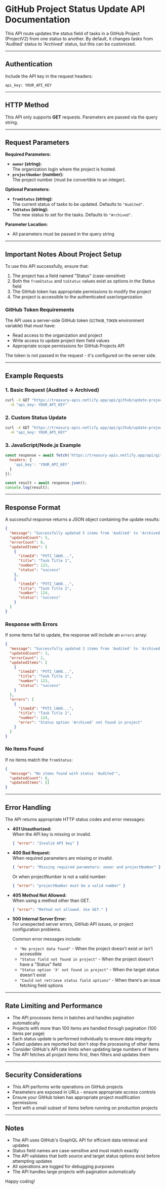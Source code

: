 # GitHub Project Status Update API Documentation

This API route updates the status field of tasks in a GitHub Project (ProjectV2) from one status to another. By default, it changes tasks from 'Audited' status to 'Archived' status, but this can be customized.

---

## Authentication

Include the API key in the request headers:

```http
api_key: YOUR_API_KEY
```

---

## HTTP Method

This API only supports **GET** requests. Parameters are passed via the query string.

---

## Request Parameters

**Required Parameters:**
- **`owner` (string):**  
  The organization login where the project is hosted.
- **`projectNumber` (number):**  
  The project number (must be convertible to an integer).

**Optional Parameters:**
- **`fromStatus` (string):**  
  The current status of tasks to be updated. Defaults to `"Audited"`.
- **`toStatus` (string):**  
  The new status to set for the tasks. Defaults to `"Archived"`.

**Parameter Location:**
- All parameters must be passed in the query string

---

## Important Notes About Project Setup

To use this API successfully, ensure that:

1. The project has a field named "Status" (case-sensitive)
2. Both the `fromStatus` and `toStatus` values exist as options in the Status field
3. The GitHub token has appropriate permissions to modify the project
4. The project is accessible to the authenticated user/organization

### GitHub Token Requirements

The API uses a server-side GitHub token (`GITHUB_TOKEN` environment variable) that must have:
- Read access to the organization and project
- Write access to update project item field values
- Appropriate scope permissions for GitHub Projects API

The token is not passed in the request - it's configured on the server side.

---

## Example Requests

### 1. Basic Request (Audited → Archived)
```bash
curl -X GET "https://treasury-apis.netlify.app/api/github/update-project-status?owner=ORG_NAME&projectNumber=1" \
  -H "api_key: YOUR_API_KEY"
```

### 2. Custom Status Update
```bash
curl -X GET "https://treasury-apis.netlify.app/api/github/update-project-status?owner=ORG_NAME&projectNumber=1&fromStatus=In%20Progress&toStatus=Completed" \
  -H "api_key: YOUR_API_KEY"
```

### 3. JavaScript/Node.js Example
```javascript
const response = await fetch('https://treasury-apis.netlify.app/api/github/update-project-status?owner=ORG_NAME&projectNumber=1&fromStatus=Audited&toStatus=Archived', {
  headers: {
    'api_key': 'YOUR_API_KEY'
  }
});

const result = await response.json();
console.log(result);
```

---

## Response Format

A successful response returns a JSON object containing the update results:

```json
{
  "message": "Successfully updated 5 items from 'Audited' to 'Archived'",
  "updatedCount": 5,
  "errorCount": 0,
  "updatedItems": [
    {
      "itemId": "PVTI_lAHO...",
      "title": "Task Title 1",
      "number": 123,
      "status": "success"
    },
    {
      "itemId": "PVTI_lAHO...",
      "title": "Task Title 2", 
      "number": 124,
      "status": "success"
    }
  ]
}
```

### Response with Errors
If some items fail to update, the response will include an `errors` array:

```json
{
  "message": "Successfully updated 3 items from 'Audited' to 'Archived'",
  "updatedCount": 3,
  "errorCount": 2,
  "updatedItems": [
    {
      "itemId": "PVTI_lAHO...",
      "title": "Task Title 1",
      "number": 123,
      "status": "success"
    }
  ],
  "errors": [
    {
      "itemId": "PVTI_lAHO...",
      "title": "Task Title 2",
      "number": 124,
      "error": "Status option 'Archived' not found in project"
    }
  ]
}
```

### No Items Found
If no items match the `fromStatus`:

```json
{
  "message": "No items found with status 'Audited'",
  "updatedCount": 0,
  "updatedItems": []
}
```

---

## Error Handling

The API returns appropriate HTTP status codes and error messages:

- **401 Unauthorized:**  
  When the API key is missing or invalid.
  
  ```json
  { "error": "Invalid API key" }
  ```

- **400 Bad Request:**  
  When required parameters are missing or invalid.
  
  ```json
  { "error": "Missing required parameters: owner and projectNumber" }
  ```
  
  Or when projectNumber is not a valid number:
  
  ```json
  { "error": "projectNumber must be a valid number" }
  ```

- **405 Method Not Allowed:**  
  When using a method other than GET.
  
  ```json
  { "error": "Method not allowed. Use GET." }
  ```

- **500 Internal Server Error:**  
  For unexpected server errors, GitHub API issues, or project configuration problems.
  
  Common error messages include:
  - `"No project data found"` - When the project doesn't exist or isn't accessible
  - `"Status field not found in project"` - When the project doesn't have a "Status" field
  - `"Status option 'X' not found in project"` - When the target status doesn't exist
  - `"Could not retrieve status field options"` - When there's an issue fetching field options

---

## Rate Limiting and Performance

- The API processes items in batches and handles pagination automatically
- Projects with more than 100 items are handled through pagination (100 items per page)
- Each status update is performed individually to ensure data integrity
- Failed updates are reported but don't stop the processing of other items
- Consider GitHub's API rate limits when updating large numbers of items
- The API fetches all project items first, then filters and updates them

---

## Security Considerations

- This API performs write operations on GitHub projects
- Parameters are exposed in URLs - ensure appropriate access controls
- Ensure your GitHub token has appropriate project modification permissions
- Test with a small subset of items before running on production projects

---

## Notes

- The API uses GitHub's GraphQL API for efficient data retrieval and updates
- Status field names are case-sensitive and must match exactly
- The API validates that both source and target status options exist before attempting updates
- All operations are logged for debugging purposes
- The API handles large projects with pagination automatically

Happy coding!

